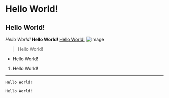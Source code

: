 # Hello World!
## Hello World!
*Hello World!*
**Hello World!**
[Hello World!](https://jhii7.github.io/cse15l-lab-reports/)
![Image](https://www.elegantthemes.com/blog/wp-content/uploads/2020/08/hello-world.png)
> Hello World!
* Hello World!
1. Hello World!
---
`Hello World!`
```
Hello World!
```
